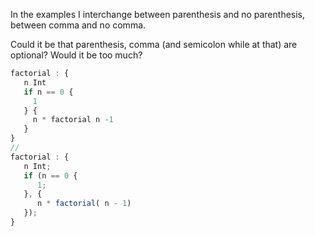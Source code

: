 In the examples I interchange between parenthesis and no parenthesis, between comma and no comma. 

Could it be that parenthesis, comma (and semicolon while at that) are optional? Would it be too much? 


```js
factorial : {
   n Int
   if n == 0 { 
     1 
   } { 
     n * factorial n -1 
   }
}
//
factorial : {
   n Int;
   if (n == 0 { 
      1; 
   }, { 
      n * factorial( n - 1)  
   });
}
```

